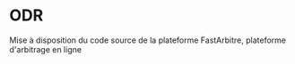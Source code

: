 # ODR
Mise à disposition du code source de la plateforme FastArbitre, plateforme d'arbitrage en ligne
